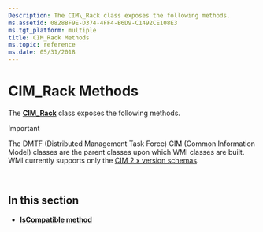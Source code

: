 ```yaml
---
Description: The CIM\_Rack class exposes the following methods.
ms.assetid: 0828BF9E-D374-4FF4-B6D9-C1492CE108E3
ms.tgt_platform: multiple
title: CIM_Rack Methods
ms.topic: reference
ms.date: 05/31/2018
---
```


# CIM\_Rack Methods

The [**CIM\_Rack**](cim-rack.md) class exposes the following methods.

> [!IMPORTANT]
> The DMTF (Distributed Management Task Force) CIM (Common Information Model) classes are the parent classes upon which WMI classes are built. WMI currently supports only the [CIM 2.x version schemas](https://dmtf.org/standards/cim/schemas).

 

## In this section

-   [**IsCompatible method**](iscompatible-method-in-class-cim-rack.md)

 

 



